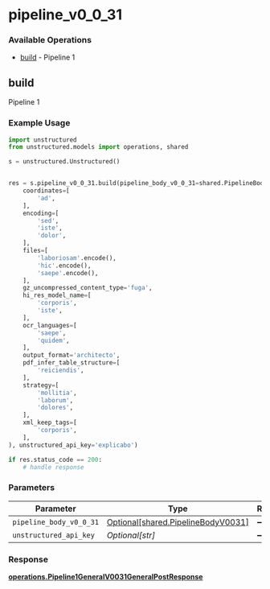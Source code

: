 # pipeline_v0_0_31

### Available Operations

* [build](#build) - Pipeline 1

## build

Pipeline 1

### Example Usage

```python
import unstructured
from unstructured.models import operations, shared

s = unstructured.Unstructured()


res = s.pipeline_v0_0_31.build(pipeline_body_v0_0_31=shared.PipelineBodyV0031(
    coordinates=[
        'ad',
    ],
    encoding=[
        'sed',
        'iste',
        'dolor',
    ],
    files=[
        'laboriosam'.encode(),
        'hic'.encode(),
        'saepe'.encode(),
    ],
    gz_uncompressed_content_type='fuga',
    hi_res_model_name=[
        'corporis',
        'iste',
    ],
    ocr_languages=[
        'saepe',
        'quidem',
    ],
    output_format='architecto',
    pdf_infer_table_structure=[
        'reiciendis',
    ],
    strategy=[
        'mollitia',
        'laborum',
        'dolores',
    ],
    xml_keep_tags=[
        'corporis',
    ],
), unstructured_api_key='explicabo')

if res.status_code == 200:
    # handle response
```

### Parameters

| Parameter                                                                      | Type                                                                           | Required                                                                       | Description                                                                    |
| ------------------------------------------------------------------------------ | ------------------------------------------------------------------------------ | ------------------------------------------------------------------------------ | ------------------------------------------------------------------------------ |
| `pipeline_body_v0_0_31`                                                        | [Optional[shared.PipelineBodyV0031]](../../models/shared/pipelinebodyv0031.md) | :heavy_minus_sign:                                                             | N/A                                                                            |
| `unstructured_api_key`                                                         | *Optional[str]*                                                                | :heavy_minus_sign:                                                             | N/A                                                                            |


### Response

**[operations.Pipeline1GeneralV0031GeneralPostResponse](../../models/operations/pipeline1generalv0031generalpostresponse.md)**

